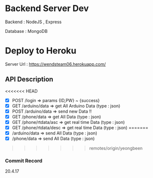 # Backend Server Dev

Backend : NodeJS , Express

Database : MongoDB

# Deploy to Heroku

Server Url : https://wendsteam06.herokuapp.com/

## API Description

<<<<<<< HEAD
- [x] POST /login => params {ID,PW} ~ {success}
- [x] GET /arduino/data => get All Arduino Data (type : json)
- [x] POST /arduino/data => send new Data !!
- [x] GET /phone/data => get All Data (type : json)
- [x] GET /phone/rtdata/asc => get real time Data (type : json)
- [x] GET /phone/rtdata/desc => get real time Data (type : json)
=======
- [x] /arduino/data => send All Data (type : json)
- [x] /phone/data => send All Data (type : json)
>>>>>>> remotes/origin/yeongbeen

### Commit Record

20.4.17
